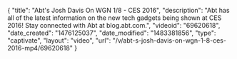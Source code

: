 {
    "title": "Abt's Josh Davis On WGN 1\/8 - CES 2016",
    "description": "Abt has all of the latest information on the new tech gadgets being shown at CES 2016! Stay connected with Abt at blog.abt.com.",
    "videoid": "69620618",
    "date_created": "1476125037",
    "date_modified": "1483381856",
    "type": "captivate",
    "layout": "video",
    "url": "\/v\/abt-s-josh-davis-on-wgn-1-8-ces-2016-mp4\/69620618"
}